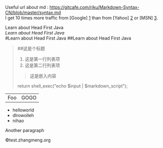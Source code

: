 Useful url about md : https://gitcafe.com/riku/Markdown-Syntax-CN/blob/master/syntax.md  
I get 10 times more traffic from [Google] [1] than from
[Yahoo] [2] or [MSN] [3].

  [1]: http://google.com/        "Google"
  [2]: http://search.yahoo.com/  "Yahoo Search"
  [3]: http://search.msn.com/    "MSN Search"

Learn about Head First Java  
*Learn about Head First Java*  
#Learn about Head First Java
##Learn about Head First Java
>##这是个标题
>
> 1. 这是第一行列表项
> 2. 这是第二行列表项
>
> > 这是嵌入内容
>
> return shell_exec("echo $input | $markdown_script");

<table>
	<tr>
		<td>Foo</td><td>GOGO</td>
	</tr>
</table>


* helloworld
* dlrowolleh
* nihao

Another paragraph  

&copy;test.zhangmeng.org

